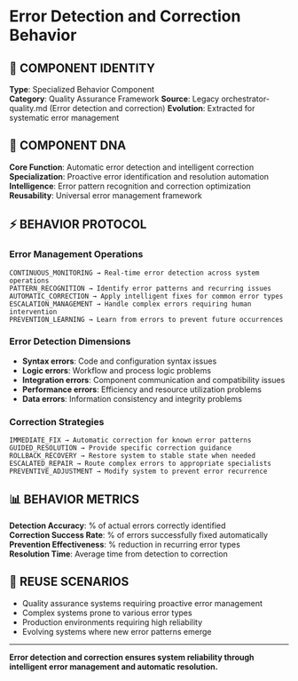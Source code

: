 # Error Detection and Correction Behavior

## 🎯 COMPONENT IDENTITY
**Type**: Specialized Behavior Component  
**Category**: Quality Assurance Framework
**Source**: Legacy orchestrator-quality.md (Error detection and correction)
**Evolution**: Extracted for systematic error management

## 🧬 COMPONENT DNA
**Core Function**: Automatic error detection and intelligent correction  
**Specialization**: Proactive error identification and resolution automation  
**Intelligence**: Error pattern recognition and correction optimization
**Reusability**: Universal error management framework

## ⚡ BEHAVIOR PROTOCOL

### Error Management Operations
```
CONTINUOUS_MONITORING → Real-time error detection across system operations
PATTERN_RECOGNITION → Identify error patterns and recurring issues
AUTOMATIC_CORRECTION → Apply intelligent fixes for common error types
ESCALATION_MANAGEMENT → Handle complex errors requiring human intervention
PREVENTION_LEARNING → Learn from errors to prevent future occurrences
```

### Error Detection Dimensions
- **Syntax errors**: Code and configuration syntax issues
- **Logic errors**: Workflow and process logic problems
- **Integration errors**: Component communication and compatibility issues
- **Performance errors**: Efficiency and resource utilization problems
- **Data errors**: Information consistency and integrity problems

### Correction Strategies
```
IMMEDIATE_FIX → Automatic correction for known error patterns
GUIDED_RESOLUTION → Provide specific correction guidance
ROLLBACK_RECOVERY → Restore system to stable state when needed
ESCALATED_REPAIR → Route complex errors to appropriate specialists
PREVENTIVE_ADJUSTMENT → Modify system to prevent error recurrence
```

## 📊 BEHAVIOR METRICS
**Detection Accuracy**: % of actual errors correctly identified  
**Correction Success Rate**: % of errors successfully fixed automatically  
**Prevention Effectiveness**: % reduction in recurring error types  
**Resolution Time**: Average time from detection to correction

## 🎯 REUSE SCENARIOS
- Quality assurance systems requiring proactive error management
- Complex systems prone to various error types
- Production environments requiring high reliability
- Evolving systems where new error patterns emerge

---
**Error detection and correction ensures system reliability through intelligent error management and automatic resolution.**
